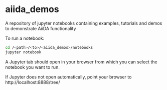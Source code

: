 # aiida_demos
A repository of jupyter notebooks containing examples, tutorials and demos to demonstrate AiiDA functionality

To run a notebook:

```bash
cd /<path>/<to>/<aiida_demos>/notebooks
jupyter notebook
```

A Jupyter tab should open in your browser from which you can select the notebook you want to run.

If Jupyter does not open automatically, point your browser to http://localhost:8888/tree/
